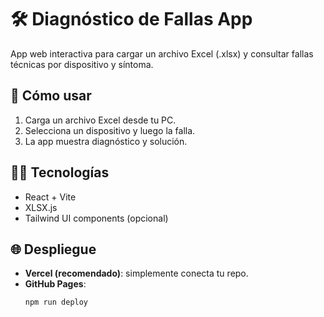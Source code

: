 # 🛠️ Diagnóstico de Fallas App

App web interactiva para cargar un archivo Excel (.xlsx) y consultar fallas técnicas por dispositivo y síntoma.

## 🚀 Cómo usar

1. Carga un archivo Excel desde tu PC.
2. Selecciona un dispositivo y luego la falla.
3. La app muestra diagnóstico y solución.

## 👩‍💻 Tecnologías

- React + Vite
- XLSX.js
- Tailwind UI components (opcional)

## 🌐 Despliegue

- **Vercel (recomendado)**: simplemente conecta tu repo.
- **GitHub Pages**:
  ```bash
  npm run deploy
  ```
